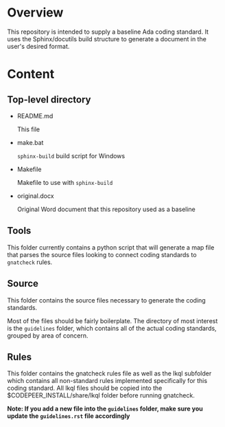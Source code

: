 # Overview

This repository is intended to supply a baseline Ada coding standard.
It uses the Sphinx/docutils build structure to generate a document in
the user's desired format.

# Content

## Top-level directory

   * README.md

      This file

   * make.bat

      ``sphinx-build`` build script for Windows

   * Makefile

      Makefile to use with ``sphinx-build``

   * original.docx

      Original Word document that this repository used as a baseline

## Tools

This folder currently contains a python script that will generate a map file that
parses the source files looking to connect coding standards to ``gnatcheck`` rules.

## Source 

This folder contains the source files necessary to generate the coding standards.

Most of the files should be fairly boilerplate. The directory of most interest is
the ``guidelines`` folder, which contains all of the actual coding standards, grouped
by area of concern.

## Rules

This folder contains the gnatcheck rules file as well as the lkql subfolder which
contains all non-standard rules implemented specifically for this coding standard.
All lkql files should be copied into the $CODEPEER_INSTALL/share/lkql folder before
running gnatcheck.

**Note: If you add a new file into the ``guidelines`` folder, make sure you update the
``guidelines.rst`` file accordingly**

